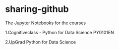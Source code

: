 # sharing-github
The Jupyter Notebooks for the courses

1.Cognitiveclass - Python for Data Science PY0101EN

2.UpGrad Python for Data Science
